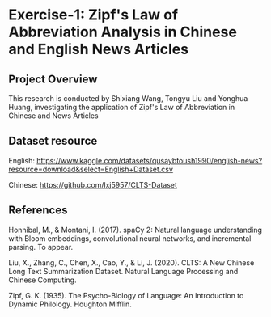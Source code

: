# Exercise-1: Zipf's Law of Abbreviation Analysis in Chinese and English News Articles
## Project Overview  
This research is conducted by Shixiang Wang, Tongyu Liu and Yonghua Huang, investigating the application of Zipf's Law of Abbreviation in Chinese and News Articles

## Dataset resource
English: https://www.kaggle.com/datasets/qusaybtoush1990/english-news?resource=download&select=English+Dataset.csv

Chinese: https://github.com/lxj5957/CLTS-Dataset

## References
Honnibal, M., & Montani, I. (2017). spaCy 2: Natural language understanding with Bloom embeddings, convolutional neural networks, and incremental parsing. To appear.

Liu, X., Zhang, C., Chen, X., Cao, Y., & Li, J. (2020). CLTS: A New Chinese Long Text Summarization Dataset. Natural Language Processing and Chinese Computing.

Zipf, G. K. (1935). The Psycho-Biology of Language: An Introduction to Dynamic Philology. Houghton Mifflin.
